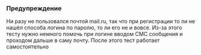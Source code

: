 ### Предупреждение
Ни разу не пользовался почтой mail.ru, так что при регистрации то ли не нашёл способа логина по паролю, то ли его не и вовсе. Из-за этого тесту нужно немного помочь при логине вводом СМС сообщения и проходом дальше в саму почту. После этого тест работает самостоятельно
